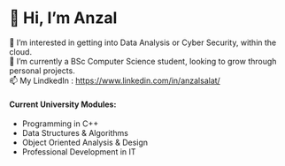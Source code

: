 # 👋 Hi, I’m Anzal
👀 I’m interested in getting into Data Analysis or Cyber Security, within the cloud. </br>
🌱 I’m currently a BSc Computer Science student, looking to  grow through personal projects. </br>
📫 My LindkedIn : https://www.linkedin.com/in/anzalsalat/ </br>

<!---
AnzalSalat/AnzalSalat is a ✨ special ✨ repository because its `README.md` (this file) appears on your GitHub profile.
You can click the Preview link to take a look at your changes.
--->
#### Current University Modules:
 - Programming in C++
 - Data Structures & Algorithms
 - Object Oriented Analysis & Design
 - Professional Development in IT
